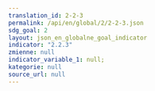 ```yaml
---
translation_id: 2-2-3
permalink: /api/en/global/2/2-2-3.json
sdg_goal: 2
layout: json_en_globalne_goal_indicator
indicator: "2.2.3"
zmienne: null
indicator_variable_1: null;
kategorie: null
source_url: null
---
```

